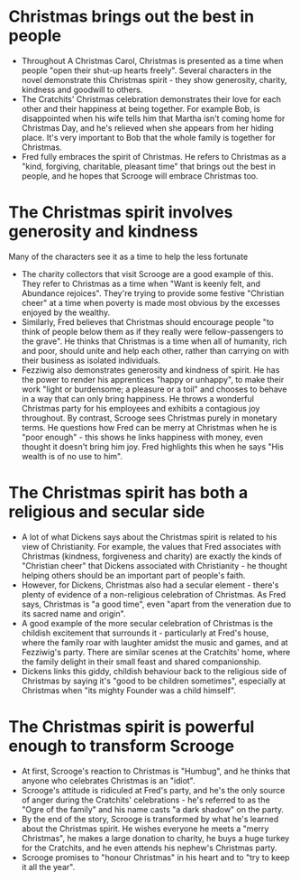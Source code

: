 

# Christmas brings out the best in people

- Throughout A Christmas Carol, Christmas is presented as a time when people "open their shut-up hearts freely". Several characters in the novel demonstrate this Christmas spirit - they show generosity, charity, kindness and goodwill to others.
- The Cratchits' Christmas celebration demonstrates their love for each other and their happiness at being together. For example Bob, is disappointed when his wife tells him that Martha isn't coming home for Christmas Day, and he's relieved when she appears from her hiding place. It's very important to Bob that the whole family is together for Christmas.
- Fred fully embraces the spirit of Christmas. He refers to Christmas as a "kind, forgiving, charitable, pleasant time" that brings out the best in people, and he hopes that Scrooge will embrace Christmas too.

# The Christmas spirit involves generosity and kindness

Many of the characters see it as a time to help the less fortunate

- The charity collectors that visit Scrooge are a good example of this. They refer to Christmas as a time when "Want is keenly felt, and Abundance rejoices". They're trying to provide some festive "Christian cheer" at a time when poverty is made most obvious by the excesses enjoyed by the wealthy.
- Similarly, Fred believes that Christmas should encourage people "to think of people below them as if they really were fellow-passengers to the grave". He thinks that Christmas is a time when all of humanity, rich and poor, should unite and help each other, rather than carrying on with their business as isolated individuals.
- Fezziwig also demonstrates generosity and kindness of spirit. He has the power to render his apprentices "happy or unhappy", to make their work "light or burdensome; a pleasure or a toil" and chooses to behave in a way that can only bring happiness. He throws a wonderful Christmas party for his employees and exhibits a contagious joy throughout.
  By contrast, Scrooge sees Christmas purely in monetary terms. He questions how Fred can be merry at Christmas when he is "poor enough" - this shows he links happiness with money, even thought it doesn't bring him joy. Fred highlights this when he says "His wealth is of no use to him".

# The Christmas spirit has both a religious and secular side

- A lot of what Dickens says about the Christmas spirit is related to his view of Christianity. For example, the values that Fred associates with Christmas (kindness, forgiveness and charity) are exactly the kinds of "Christian cheer" that Dickens associated with Christianity - he thought helping others should be an important part of people's faith.
- However, for Dickens, Christmas also had a secular element - there's plenty of evidence of a non-religious celebration of Christmas. As Fred says, Christmas is "a good time", even "apart from the veneration due to its sacred name and origin".
- A good example of the more secular celebration of Christmas is the childish excitement that surrounds it - particularly at Fred's house, where the family roar with laughter amidst the music and games, and at Fezziwig's party. There are similar scenes at the Cratchits' home, where the family delight in their small feast and shared companionship.
- Dickens links this giddy, childish behaviour back to the religious side of Christmas by saying it's "good to be children sometimes", especially at Christmas when "its mighty Founder was a child himself".

# The Christmas spirit is powerful enough to transform Scrooge

- At first, Scrooge's reaction to Christmas is "Humbug", and he thinks that anyone who celebrates Christmas is an "idiot".
- Scrooge's attitude is ridiculed at Fred's party, and he's the only source of anger during the Cratchits' celebrations - he's referred to as the "Ogre of the family" and his name casts "a dark shadow" on the party.
- By the end of the story, Scrooge is transformed by what he's learned about the Christmas spirit. He wishes everyone he meets a "merry Christmas", he makes a large donation to charity, he buys a huge turkey for the Cratchits, and he even attends his nephew's Christmas party.
- Scrooge promises to "honour Christmas" in his heart and to "try to keep it all the year".
